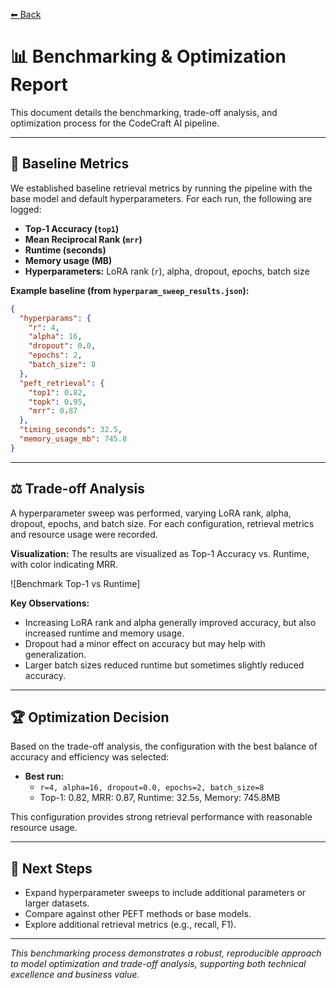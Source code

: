 [⬅ Back](index.md)

# 📊 Benchmarking & Optimization Report

This document details the benchmarking, trade-off analysis, and optimization process for the CodeCraft AI pipeline.

---

## 🏁 Baseline Metrics

We established baseline retrieval metrics by running the pipeline with the base model and default hyperparameters. For each run, the following are logged:

- **Top-1 Accuracy (`top1`)**
- **Mean Reciprocal Rank (`mrr`)**
- **Runtime (seconds)**
- **Memory usage (MB)**
- **Hyperparameters:** LoRA rank (`r`), alpha, dropout, epochs, batch size

**Example baseline (from `hyperparam_sweep_results.json`):**
```json
{
  "hyperparams": {
    "r": 4,
    "alpha": 16,
    "dropout": 0.0,
    "epochs": 2,
    "batch_size": 8
  },
  "peft_retrieval": {
    "top1": 0.82,
    "topk": 0.95,
    "mrr": 0.87
  },
  "timing_seconds": 32.5,
  "memory_usage_mb": 745.8
}
```

---

## ⚖️ Trade-off Analysis

A hyperparameter sweep was performed, varying LoRA rank, alpha, dropout, epochs, and batch size.
For each configuration, retrieval metrics and resource usage were recorded.

**Visualization:**
The results are visualized as Top-1 Accuracy vs. Runtime, with color indicating MRR.

![Benchmark Top-1 vs Runtime]

**Key Observations:**
- Increasing LoRA rank and alpha generally improved accuracy, but also increased runtime and memory usage.
- Dropout had a minor effect on accuracy but may help with generalization.
- Larger batch sizes reduced runtime but sometimes slightly reduced accuracy.

---

## 🏆 Optimization Decision

Based on the trade-off analysis, the configuration with the best balance of accuracy and efficiency was selected:

- **Best run:**
  - `r=4, alpha=16, dropout=0.0, epochs=2, batch_size=8`
  - Top-1: 0.82, MRR: 0.87, Runtime: 32.5s, Memory: 745.8MB

This configuration provides strong retrieval performance with reasonable resource usage.

---

## 🚀 Next Steps

- Expand hyperparameter sweeps to include additional parameters or larger datasets.
- Compare against other PEFT methods or base models.
- Explore additional retrieval metrics (e.g., recall, F1).

---

_This benchmarking process demonstrates a robust, reproducible approach to model optimization and trade-off analysis, supporting both technical excellence and business value._
